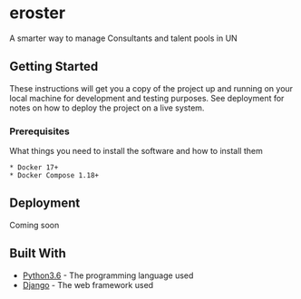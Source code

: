 # eroster
A smarter way to manage Consultants and talent pools in UN


## Getting Started

These instructions will get you a copy of the project up and running on your local machine for development and testing purposes. See deployment for notes on how to deploy the project on a live system.

### Prerequisites

What things you need to install the software and how to install them

```
* Docker 17+
* Docker Compose 1.18+
```
## Deployment

Coming soon

## Built With

* [Python3.6](https://www.python.org/) - The programming language used
* [Django](https://www.djangoproject.com/) - The web framework used


